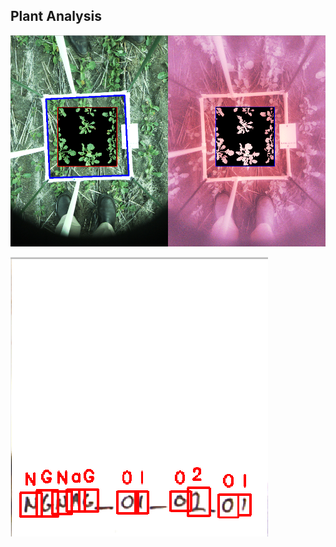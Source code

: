 ## Plant Analysis
![alt text](https://github.com/godzmaru/PlantAnalysis/blob/master/docs/Screen_Shot.png)

![alt text](https://github.com/godzmaru/PlantAnalysis/blob/master/docs/Screen_Shot_1.png)

